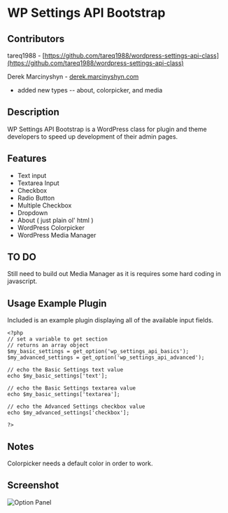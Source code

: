# WP Settings API Bootstrap

Contributors
------------

tareq1988 - [https://github.com/tareq1988/wordpress-settings-api-class](https://github.com/tareq1988/wordpress-settings-api-class)

Derek Marcinyshyn - [derek.marcinyshyn.com](http://derek.marcinyshyn.com)

* added new types -- about, colorpicker, and media

Description
-----------

WP Settings API Bootstrap is a WordPress class for plugin and theme developers to speed up development of their admin pages.

Features
--------

* Text input
* Textarea Input
* Checkbox
* Radio Button
* Multiple Checkbox
* Dropdown
* About ( just plain ol' html )
* WordPress Colorpicker
* WordPress Media Manager

TO DO
-----

Still need to build out Media Manager as it is requires some hard coding in javascript.

Usage Example Plugin
--------------------

Included is an example plugin displaying all of the available input fields.

```
<?php
// set a variable to get section
// returns an array object
$my_basic_settings = get_option('wp_settings_api_basics');
$my_advanced_settings = get_option('wp_settings_api_advanced');

// echo the Basic Settings text value
echo $my_basic_settings['text'];

// echo the Basic Settings textarea value
echo $my_basic_settings['textarea'];

// echo the Advanced Settings checkbox value
echo $my_advanced_settings['checkbox'];

?>
```

Notes
-----

Colorpicker needs a default color in order to work.

Screenshot
----------

![Option Panel](https://raw.github.com/DerekMarcinyshyn/wp-settings-api-bootstrap/master/screenshot.png "The options panel build on the fly using the PHP Class")